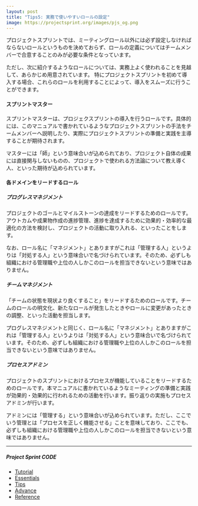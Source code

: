 ```yaml
---
layout: post
title: "Tips5: 実務で使いやすいロールの設定"
image: https://projectsprint.org/images/pjs_og.png
---
```


プロジェクトスプリントでは、ミーティングロール以外には必ず設定しなければならないロールというものを決めておらず、ロールの定義についてはチームメンバーで合意することのみが必要な条件となっています。

ただし、次に紹介するようなロールについては、実務上よく使われることを見越して、あらかじめ用意されています。
特にプロジェクトスプリントを初めて導入する場合、これらのロールを利用することによって、導入をスムーズに行うことができます。

#### スプリントマスター
スプリントマスターは、プロジェクスプリントの導入を行うロールです。具体的には、このマニュアルで書かれているようなプロジェクトスプリントの手法をチームメンバーへ説明したり、実際にプロジェクトスプリントの準備と実践を主導することが期待されます。

マスターには「師」という意味合いが込められており、プロジェクト自体の成果には直接関与しないものの、プロジェクトで使われる方法論について教え導く人、といった期待が込められています。

#### 各ドメインをリードするロール

##### プログレスマネジメント
プロジェクトのゴールとマイルストーンの達成をリードするためのロールです。アウトカムや成果物作成の進捗管理、進捗を達成するために効果的・効率的な最適化の方法を検討し、プロジェクトの活動に取り入れる、といったことをします。

なお、ロール名に「マネジメント」とありますがこれは「管理する人」というよりは「対処する人」という意味合いで名づけられています。そのため、必ずしも組織における管理職や上位の人しかこのロールを担当できないという意味ではありません。

##### チームマネジメント
「チームの状態を現状より良くすること」をリードするためのロールです。チームのロールの明文化、新たなロールが発生したときやロールに変更があったときの調整、といった活動を担当します。

プログレスマネジメントと同じく、ロール名に「マネジメント」とありますがこれは「管理する人」というよりは「対処する人」という意味合いで名づけられています。そのため、必ずしも組織における管理職や上位の人しかこのロールを担当できないという意味ではありません。

##### プロセスアドミン
プロジェクトのスプリントにおけるプロセスが機能していることをリードするためのロールです。本マニュアルに書かれているようなミーティングの準備と実践が効果的・効果的に行われるための活動を行います。振り返りの実施もプロセスアドミンが行います。

アドミンには「管理する」という意味合いが込められています。ただし、ここでいう管理とは「プロセスを正しく機能させる」ことを意味しており、ここでも、必ずしも組織における管理職や上位の人しかこのロールを担当できないという意味ではありません。


---

##### Project Sprint CODE
- [Tutorial](../tutorial/index.md)
- [Essentials](../essentials.md)
- [Tips](../tips/index.md)
- [Advance](../advance.md)
- [Reference](../reference.md)
